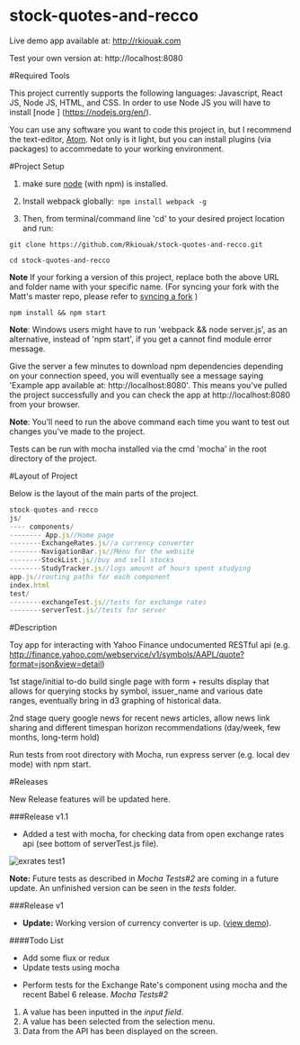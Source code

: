 # stock-quotes-and-recco

Live demo app available at: http://rkiouak.com

Test your own version at: http://localhost:8080


#Required Tools

This project currently supports the following languages: Javascript, React JS, Node JS, HTML, and CSS. In order to use Node JS you will have to install  [node ] (https://nodejs.org/en/).

You can use any software you want to code this project in, but I recommend the text-editor,  [Atom](https://atom.io/). Not only is it light, but you can install plugins (via packages)
to accommedate to your working environment.


#Project Setup

1) make sure [node](https://nodejs.org/en/) (with npm) is installed.

2) Install webpack globally:``` npm install webpack -g```

3)  Then, from terminal/command line 'cd' to your desired project location and run:
```npm
git clone https://github.com/Rkiouak/stock-quotes-and-recco.git

cd stock-quotes-and-recco
```
**Note** If your forking a version of this project, replace both the above URL and folder name with your specific name. (For syncing your fork with the Matt's master repo, please refer to [syncing a fork](https://help.github.com/articles/syncing-a-fork/) )
```npm
npm install && npm start
```

**Note**: Windows users might have to run 'webpack && node server.js', as an alternative,  instead of 'npm start', if you get
a  cannot find module error message.

Give the server a few minutes to download npm dependencies depending on your connection speed, you will eventually see a message saying 'Example app available at: http://localhost:8080'. This means you've pulled the project successfully and you can check the app at http://localhost:8080 from your browser.

**Note**: You'll need to run the above command each time you want to test out changes you've made to the project.  

Tests can be run with mocha installed via the cmd 'mocha' in the root directory of the project.

#Layout of Project

Below is the layout of the main parts of the project.

```javascript
stock-quotes-and-recco
js/
---- components/
-------- App.js//Home page
--------ExchangeRates.js//a currency converter
--------NavigationBar.js//Menu for the website
--------StockList.js//buy and sell stocks
--------StudyTracker.js//logs amount of hours spent studying
app.js//routing paths for each component
index.html
test/
--------exchangeTest.js//tests for exchange rates
--------serverTest.js//tests for server
```

#Description

Toy app for interacting with Yahoo Finance undocumented RESTful api (e.g. http://finance.yahoo.com/webservice/v1/symbols/AAPL/quote?format=json&view=detail)

1st stage/initial to-do build single page with form + results display that allows for querying stocks by symbol, issuer_name and various
date ranges, eventually bring in d3 graphing of historical data.

2nd stage query google news for recent news articles, allow news link sharing and different timespan horizon recommendations (day/week, few months, long-term hold)

Run tests from root directory with Mocha, run express server (e.g. local dev mode) with npm start.

#Releases

New Release features will be updated here.

###Release v1.1
- Added a test with mocha, for checking data from open exchange rates api (see bottom
  of serverTest.js file).

![exrates test1](http://s14.postimg.org/4dm6wj3fl/exchange_Rates_test1_Passed.png)


**Note:** Future tests as described in *Mocha Tests#2* are coming in a future update.
An unfinished version can be seen in the *tests* folder.  

###Release v1
- **Update:** Working version of currency converter is up. ([view demo](http://i.giphy.com/l2JIbDg204EtIA33W.gif)).


####Todo List

- Add some flux or redux
- Update tests using mocha
 * Perform tests for the Exchange Rate's component using mocha and the recent Babel 6 release.
 *Mocha Tests#2*
 1) A value has been inputted in the *input field*.
 2) A value has been selected from the selection menu.
 3) Data from the API has been displayed on the screen.
